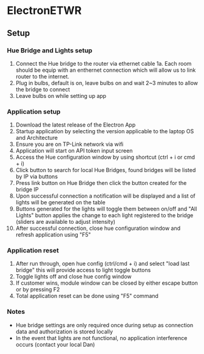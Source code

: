 # ElectronETWR

## Setup

### Hue Bridge and Lights setup
1. Connect the Hue bridge to the router via ethernet cable
1a. Each room should be equip with an enthernet connection which will allow us to link router to the internet.
2. Plug in bulbs, default is on, leave bulbs on and wait 2~3 minutes to allow the bridge to connect
3. Leave bulbs on while setting up app

### Application setup
1. Download the latest release of the Electron App
2. Startup application by selecting the version applicable to the laptop OS and Architecture
3. Ensure you are on TP-Link network via wifi
4. Application will start on API token input screen
5. Access the Hue configuration window by using shortcut (ctrl + i or cmd + i)
6. Click button to search for local Hue Bridges, found bridges will be listed by IP via buttons
7. Press link button on Hue Bridge then click the button created for the bridge IP
8. Upon successful connection a notification will be displayed and a list of lights will be generated on the table
9. Buttons generated for the lights will toggle them between on/off and "All Lights" button applies the change to each light registered to the bridge (sliders are available to adjust intensity)
10. After successful connection, close hue configuration window and refresh application using "F5"


### Application reset
1. After run through, open hue config (ctrl/cmd + i) and select "load last bridge" this will provide access to light toggle buttons
2. Toggle lights off and close hue config window
3. If customer wins, module window can be closed by either escape button or by pressing F2
4. Total application reset can be done using "F5" command

### Notes
* Hue bridge settings are only required once during setup as connection data and authorization is stored locally
* In the event that lights are not functional, no application interference occurs (contact your local Dan)
